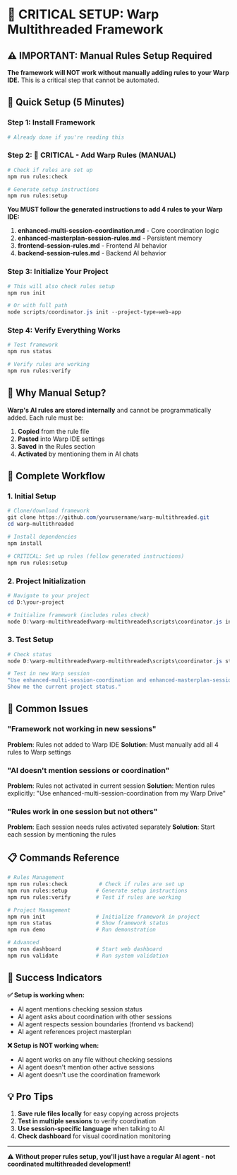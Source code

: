 # 🚨 CRITICAL SETUP: Warp Multithreaded Framework

## ⚠️ IMPORTANT: Manual Rules Setup Required

**The framework will NOT work without manually adding rules to your Warp IDE.** This is a critical step that cannot be automated.

## 🚀 Quick Setup (5 Minutes)

### Step 1: Install Framework
```powershell
# Already done if you're reading this
```

### Step 2: 🔴 CRITICAL - Add Warp Rules (MANUAL)
```powershell
# Check if rules are set up
npm run rules:check

# Generate setup instructions
npm run rules:setup
```

**You MUST follow the generated instructions to add 4 rules to your Warp IDE:**

1. **enhanced-multi-session-coordination.md** - Core coordination logic
2. **enhanced-masterplan-session-rules.md** - Persistent memory 
3. **frontend-session-rules.md** - Frontend AI behavior
4. **backend-session-rules.md** - Backend AI behavior

### Step 3: Initialize Your Project
```powershell
# This will also check rules setup
npm run init

# Or with full path
node scripts/coordinator.js init --project-type=web-app
```

### Step 4: Verify Everything Works
```powershell
# Test framework
npm run status

# Verify rules are working
npm run rules:verify
```

## 🤔 Why Manual Setup?

**Warp's AI rules are stored internally** and cannot be programmatically added. Each rule must be:

1. **Copied** from the rule file 
2. **Pasted** into Warp IDE settings
3. **Saved** in the Rules section
4. **Activated** by mentioning them in AI chats

## 🔧 Complete Workflow

### 1. Initial Setup
```powershell
# Clone/download framework
git clone https://github.com/yourusername/warp-multithreaded.git
cd warp-multithreaded

# Install dependencies
npm install

# CRITICAL: Set up rules (follow generated instructions)
npm run rules:setup
```

### 2. Project Initialization
```powershell
# Navigate to your project
cd D:\your-project

# Initialize framework (includes rules check)
node D:\warp-multithreaded\warp-multithreaded\scripts\coordinator.js init
```

### 3. Test Setup
```powershell
# Check status
node D:\warp-multithreaded\warp-multithreaded\scripts\coordinator.js status

# Test in new Warp session
"Use enhanced-multi-session-coordination and enhanced-masterplan-session-rules from my Warp Drive.
Show me the current project status."
```

## 🚨 Common Issues

### "Framework not working in new sessions"
**Problem**: Rules not added to Warp IDE
**Solution**: Must manually add all 4 rules to Warp settings

### "AI doesn't mention sessions or coordination"
**Problem**: Rules not activated in current session
**Solution**: Mention rules explicitly: "Use enhanced-multi-session-coordination from my Warp Drive"

### "Rules work in one session but not others"
**Problem**: Each session needs rules activated separately
**Solution**: Start each session by mentioning the rules

## 📋 Commands Reference

```powershell
# Rules Management
npm run rules:check          # Check if rules are set up
npm run rules:setup         # Generate setup instructions
npm run rules:verify        # Test if rules are working

# Project Management  
npm run init                # Initialize framework in project
npm run status              # Show framework status
npm run demo                # Run demonstration

# Advanced
npm run dashboard           # Start web dashboard
npm run validate            # Run system validation
```

## 🎯 Success Indicators

**✅ Setup is working when:**
- AI agent mentions checking session status
- AI agent asks about coordination with other sessions
- AI agent respects session boundaries (frontend vs backend)
- AI agent references project masterplan

**❌ Setup is NOT working when:**
- AI agent works on any file without checking sessions
- AI agent doesn't mention other active sessions
- AI agent doesn't use the coordination framework

## 💡 Pro Tips

1. **Save rule files locally** for easy copying across projects
2. **Test in multiple sessions** to verify coordination
3. **Use session-specific language** when talking to AI
4. **Check dashboard** for visual coordination monitoring

---

⚠️ **Without proper rules setup, you'll just have a regular AI agent - not coordinated multithreaded development!**
